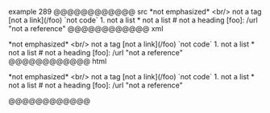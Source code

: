 example 289
@@@@@@@@@@@@ src
\*not emphasized*
\<br/> not a tag
\[not a link](/foo)
\`not code`
1\. not a list
\* not a list
\# not a heading
\[foo]: /url "not a reference"
@@@@@@@@@@@@ xml
<?xml version="1.0" encoding="UTF-8"?>
<!DOCTYPE document SYSTEM "CommonMark.dtd">
<document xmlns="http://commonmark.org/xml/1.0">
  <paragraph>
    <text>*not emphasized*</text>
    <softbreak />
    <text>&lt;br/&gt; not a tag</text>
    <softbreak />
    <text>[not a link](/foo)</text>
    <softbreak />
    <text>`not code`</text>
    <softbreak />
    <text>1. not a list</text>
    <softbreak />
    <text>* not a list</text>
    <softbreak />
    <text># not a heading</text>
    <softbreak />
    <text>[foo]: /url &quot;not a reference&quot;</text>
  </paragraph>
</document>
@@@@@@@@@@@@ html
<p>*not emphasized*
&lt;br/&gt; not a tag
[not a link](/foo)
`not code`
1. not a list
* not a list
# not a heading
[foo]: /url &quot;not a reference&quot;</p>
@@@@@@@@@@@@
